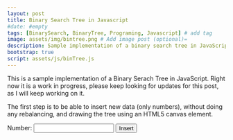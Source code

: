 ```yaml
---
layout: post
title: Binary Search Tree in Javascript
#date: #empty
tags: [BinarySearch, BinaryTree, Programing, Javascript] # add tag
image: assets/img/bintree.png # Add image post (optional)=
description: Sample implementation of a binary search tree in JavaScript. # Add post description (optional)
bootstrap: true
script: assets/js/binTree.js
---
```

This is a sample implementation of a Binary Serach Tree in JavaScript. Right now it is a work in progress, please
keep looking for updates for this post, as I will keep working on it.

The first step is to be able to insert new data (only numbers), without doing any rebalancing, and drawing the tree
using an HTML5 canvas element.

<canvas id="tree" width="600" height="500" ></canvas>

<label for="number">Number:</label>
<input type="text" id="number" name="number">
<button class="ui-button ui-widget ui-corner-all" id='insert'>Insert</button>
